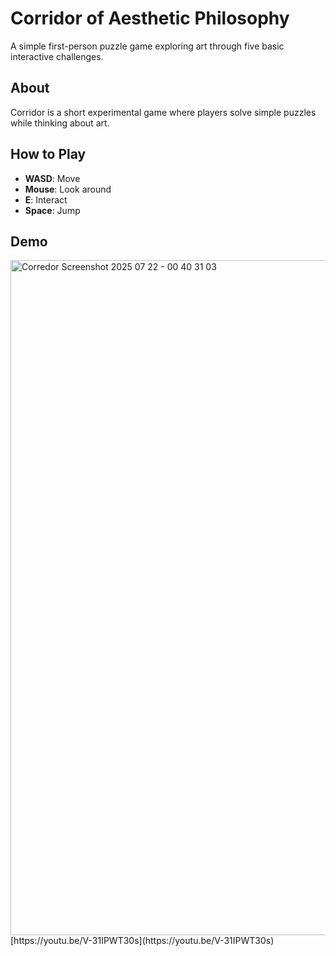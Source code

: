 # Corridor of Aesthetic Philosophy

A simple first-person puzzle game exploring art through five basic interactive challenges.

## About

Corridor is a short experimental game where players solve simple puzzles while thinking about art.

## How to Play

- **WASD**: Move
- **Mouse**: Look around
- **E**: Interact
- **Space**: Jump

## Demo

<img width="1920" height="1080" alt="Corredor Screenshot 2025 07 22 - 00 40 31 03" src="https://github.com/user-attachments/assets/6ad0ba2e-9de7-41cf-9f6f-277451f9dfd6" />
[https://youtu.be/V-31IPWT30s](https://youtu.be/V-31IPWT30s)

